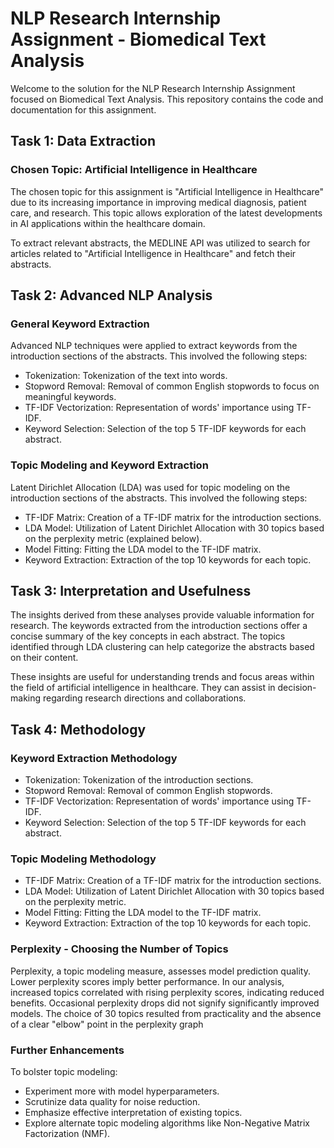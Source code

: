 # NLP Research Internship Assignment - Biomedical Text Analysis

Welcome to the solution for the NLP Research Internship Assignment focused on Biomedical Text Analysis. This repository contains the code and documentation for this assignment.

## Task 1: Data Extraction

### Chosen Topic: Artificial Intelligence in Healthcare

The chosen topic for this assignment is "Artificial Intelligence in Healthcare" due to its increasing importance in improving medical diagnosis, patient care, and research. This topic allows exploration of the latest developments in AI applications within the healthcare domain.

To extract relevant abstracts, the MEDLINE API was utilized to search for articles related to "Artificial Intelligence in Healthcare" and fetch their abstracts.

## Task 2: Advanced NLP Analysis

### General Keyword Extraction

Advanced NLP techniques were applied to extract keywords from the introduction sections of the abstracts. This involved the following steps:

- Tokenization: Tokenization of the text into words.
- Stopword Removal: Removal of common English stopwords to focus on meaningful keywords.
- TF-IDF Vectorization: Representation of words' importance using TF-IDF.
- Keyword Selection: Selection of the top 5 TF-IDF keywords for each abstract.

### Topic Modeling and Keyword Extraction

Latent Dirichlet Allocation (LDA) was used for topic modeling on the introduction sections of the abstracts. This involved the following steps:

- TF-IDF Matrix: Creation of a TF-IDF matrix for the introduction sections.
- LDA Model: Utilization of Latent Dirichlet Allocation with 30 topics based on the perplexity metric (explained below).
- Model Fitting: Fitting the LDA model to the TF-IDF matrix.
- Keyword Extraction: Extraction of the top 10 keywords for each topic.

## Task 3: Interpretation and Usefulness

The insights derived from these analyses provide valuable information for research. The keywords extracted from the introduction sections offer a concise summary of the key concepts in each abstract. The topics identified through LDA clustering can help categorize the abstracts based on their content.

These insights are useful for understanding trends and focus areas within the field of artificial intelligence in healthcare. They can assist in decision-making regarding research directions and collaborations.

## Task 4: Methodology

### Keyword Extraction Methodology

- Tokenization: Tokenization of the introduction sections.
- Stopword Removal: Removal of common English stopwords.
- TF-IDF Vectorization: Representation of words' importance using TF-IDF.
- Keyword Selection: Selection of the top 5 TF-IDF keywords for each abstract.

### Topic Modeling Methodology

- TF-IDF Matrix: Creation of a TF-IDF matrix for the introduction sections.
- LDA Model: Utilization of Latent Dirichlet Allocation with 30 topics based on the perplexity metric.
- Model Fitting: Fitting the LDA model to the TF-IDF matrix.
- Keyword Extraction: Extraction of the top 10 keywords for each topic.

### Perplexity - Choosing the Number of Topics

Perplexity, a topic modeling measure, assesses model prediction quality. Lower perplexity scores imply better performance.
In our analysis, increased topics correlated with rising perplexity scores, indicating reduced benefits. Occasional perplexity drops did not signify significantly improved models.
The choice of 30 topics resulted from practicality and the absence of a clear "elbow" point in the perplexity graph

### Further Enhancements
To bolster topic modeling:

- Experiment more with model hyperparameters.
- Scrutinize data quality for noise reduction.
- Emphasize effective interpretation of existing topics.
- Explore alternate topic modeling algorithms like Non-Negative Matrix Factorization (NMF).

